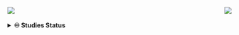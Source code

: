 <a href="#"><img src="https://readme-typing-svg.herokuapp.com?color=0094F5&lines=👋🏾+Hello,+World!;👨🏾‍🔬+Welcome+to+my+lab!;👨🏾‍💻+I+want+share+my+studies+here!;💾+Feel+free+to+let+any+doubt!;🐑+Going+beyond+expectations;%7C"/></a> <!--<a href="#"><img height="27" src="https://github.com/IsaacAlves7/portfolio/blob/favicon/favicon.svg" align="right" title="🎉 NEW: Visit my portfolio website!"></a>--> <a href="#"><img src="https://visitor-badge.glitch.me/badge?page_id=isaacalves7.visitor-badge" align="right"/></a>

<details><summary><b title="(click to open)">♾️ Studies Status</b></summary><br />
  
I'm **[`Computer Science`](https://www.youtube.com/watch?v=SzJ46YA_RaA)** student at **UNESA**, **[`DevOps`](https://roadmap.sh/roadmaps/devops.png)** and **[`Full-Stack Developer`](https://pbs.twimg.com/media/E9c8-2EUcAQRBF1?format=jpg&name=large)**.

<a href="https://github.com/IsaacAlves7"><img align="right" src="https://user-images.githubusercontent.com/61624336/116183082-a7f44780-a6f3-11eb-9365-2118e0f5b29b.png" width="177"></a> 
  
- 🍎 **Currently Studying:** DevOps, Digital Systems, Microcontrollers Programming, Cloud Computing, CyberSecurity, Mounting Language, Node.js, RubyOnRails, React.js and Java;
- 🌈⃤  &nbsp;**Focusing**: Full-Stack development;
- 🔭 **Colaborating**: HeadMind Partners Brasil.
 
Challenges bring personal growth and that's as the brillant scientist Isaac Newton said:

<blockquote>
  "If i have seen further than others, it is by standing upon the shoulders of giants." <br \>
  <i>Sir Isaac Newton</i>
</blockquote>
  
  <details><summary><b title="(click to open)">⚛️ Work Status</b></summary>     
  <div align="center">
<a href="https://github.com/IsaacAlves7"><img height="177" src="https://user-images.githubusercontent.com/61624336/115090011-0fd3b280-9eea-11eb-85ed-cd4ff8874740.png"></a>
        
  </div>
  
<div align="center"><a href="https://github.com/IsaacAlves7">
  
![Snake animation](https://raw.githubusercontent.com/IsaacAlves7/IsaacAlves7/27423a6116585256c6fb97ab8b4c401de3c5fdfc/github-contribution-grid-snake.svg)

  </a></div>
    
</details>
  
  
</details>
